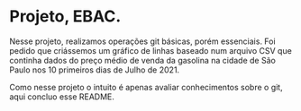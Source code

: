# Projeto, EBAC.

Nesse projeto, realizamos operações git básicas, porém essenciais.
Foi pedido que criássemos um gráfico de linhas baseado num arquivo CSV que continha dados do preço médio de venda da gasolina na cidade de São Paulo nos 10 primeiros dias de Julho de 2021.

Como nesse projeto o intuito é apenas avaliar conhecimentos sobre o git, aqui concluo esse README.
